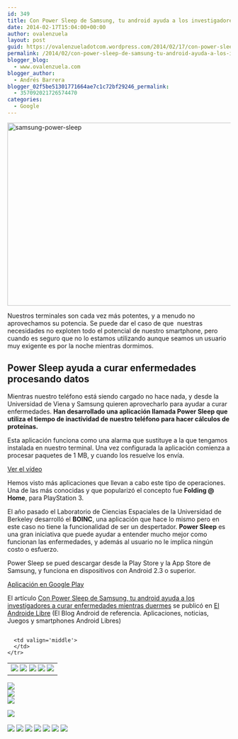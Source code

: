 ```yaml
---
id: 349
title: Con Power Sleep de Samsung, tu android ayuda a los investigadores a curar enfermedades mientras duermes
date: 2014-02-17T15:04:00+00:00
author: ovalenzuela
layout: post
guid: https://ovalenzueladotcom.wordpress.com/2014/02/17/con-power-sleep-de-samsung-tu-android-ayuda-a-los-investigadores-a-curar-enfermedades-mientras-duermes
permalink: /2014/02/con-power-sleep-de-samsung-tu-android-ayuda-a-los-investigadores-a-curar-enfermedades-mientras-duermes.html
blogger_blog:
  - www.ovalenzuela.com
blogger_author:
  - Andrés Barrera
blogger_02f5be51301771664ae7c1c72bf29246_permalink:
  - 357092021726574470
categories:
  - Google
---
```

[<img class="alignnone size-large wp-image-127398 aligncenter" alt="samsung-power-sleep" src="http://www.elandroidelibre.com/wp-content/uploads/2014/02/samsung-power-sleep-680x413.png" width="680" height="413" />](http://www.elandroidelibre.com/wp-content/uploads/2014/02/samsung-power-sleep.png)

Nuestros terminales son cada vez más potentes, y a menudo no aprovechamos su potencia. Se puede dar el caso de que  nuestras necesidades no exploten todo el potencial de nuestro smartphone, pero cuando es seguro que no lo estamos utilizando aunque seamos un usuario muy exigente es por la noche mientras dormimos.

## Power Sleep ayuda a curar enfermedades procesando datos

Mientras nuestro teléfono está siendo cargado no hace nada, y desde la Universidad de Viena y Samsung quieren aprovecharlo para ayudar a curar enfermedades. **Han desarrollado una aplicación llamada Power Sleep que utiliza el tiempo de inactividad de nuestro teléfono para hacer cálculos de proteínas.**

Esta aplicación funciona como una alarma que sustituye a la que tengamos instalada en nuestro terminal. Una vez configurada la aplicación comienza a procesar paquetes de 1 MB, y cuando los resuelve los envía.

[Ver el vídeo](http://www.elandroidelibre.com/2014/02/con-power-sleep-de-samsung-tu-android-ayuda-a-los-investigadores-a-curar-enfermedades-mientras-duermes.html)

Hemos visto más aplicaciones que llevan a cabo este tipo de operaciones. Una de las más conocidas y que popularizó el concepto fue **Folding @ Home**, para PlayStation 3.

El año pasado el Laboratorio de Ciencias Espaciales de la Universidad de Berkeley desarrolló el **BOINC**, una aplicación que hace lo mismo pero en este caso no tiene la funcionalidad de ser un despertador. **Power Sleep** es una gran iniciativa que puede ayudar a entender mucho mejor como funcionan las enfermedades, y además al usuario no le implica ningún costo o esfuerzo.

Power Sleep se pued descargar desde la Play Store y la App Store de Samsung, y funciona en dispositivos con Android 2.3 o superior.

<a target="_blank" href="https://play.google.com/store/apps/details?id=at.samsung.powersleep">Aplicación en Google Play</a>

El artículo [Con Power Sleep de Samsung, tu android ayuda a los investigadores a curar enfermedades mientras duermes](http://www.elandroidelibre.com/2014/02/con-power-sleep-de-samsung-tu-android-ayuda-a-los-investigadores-a-curar-enfermedades-mientras-duermes.html) se publicó en [El Androide Libre](http://www.elandroidelibre.com) (El Blog Android de referencia. Aplicaciones, noticias, Juegos y smartphones Android Libres)


<img width="1" height="1" src="http://rss.feedsportal.com/c/34005/f/617036/s/373468d0/sc/15/mf.gif" border="0" /> 

<div>
  <table border='0'>
    <tr>
      <td valign='middle'>
        <a href="http://share.feedsportal.com/share/twitter/?u=http%3A%2F%2Fwww.elandroidelibre.com%2F2014%2F02%2Fcon-power-sleep-de-samsung-tu-android-ayuda-a-los-investigadores-a-curar-enfermedades-mientras-duermes.html&t=Con+Power+Sleep+de+Samsung%2C+tu+android+ayuda+a+los+investigadores+a+curar+enfermedades+mientras+duermes" target="_blank"><img src="http://res3.feedsportal.com/social/twitter.png" border="0" /></a> <a href="http://share.feedsportal.com/share/facebook/?u=http%3A%2F%2Fwww.elandroidelibre.com%2F2014%2F02%2Fcon-power-sleep-de-samsung-tu-android-ayuda-a-los-investigadores-a-curar-enfermedades-mientras-duermes.html&t=Con+Power+Sleep+de+Samsung%2C+tu+android+ayuda+a+los+investigadores+a+curar+enfermedades+mientras+duermes" target="_blank"><img src="http://res3.feedsportal.com/social/facebook.png" border="0" /></a> <a href="http://share.feedsportal.com/share/linkedin/?u=http%3A%2F%2Fwww.elandroidelibre.com%2F2014%2F02%2Fcon-power-sleep-de-samsung-tu-android-ayuda-a-los-investigadores-a-curar-enfermedades-mientras-duermes.html&t=Con+Power+Sleep+de+Samsung%2C+tu+android+ayuda+a+los+investigadores+a+curar+enfermedades+mientras+duermes" target="_blank"><img src="http://res3.feedsportal.com/social/linkedin.png" border="0" /></a> <a href="http://share.feedsportal.com/share/gplus/?u=http%3A%2F%2Fwww.elandroidelibre.com%2F2014%2F02%2Fcon-power-sleep-de-samsung-tu-android-ayuda-a-los-investigadores-a-curar-enfermedades-mientras-duermes.html&t=Con+Power+Sleep+de+Samsung%2C+tu+android+ayuda+a+los+investigadores+a+curar+enfermedades+mientras+duermes" target="_blank"><img src="http://res3.feedsportal.com/social/googleplus.png" border="0" /></a> <a href="http://share.feedsportal.com/share/email/?u=http%3A%2F%2Fwww.elandroidelibre.com%2F2014%2F02%2Fcon-power-sleep-de-samsung-tu-android-ayuda-a-los-investigadores-a-curar-enfermedades-mientras-duermes.html&t=Con+Power+Sleep+de+Samsung%2C+tu+android+ayuda+a+los+investigadores+a+curar+enfermedades+mientras+duermes" target="_blank"><img src="http://res3.feedsportal.com/social/email.png" border="0" /></a>
      </td>
      
      <td valign='middle'>
      </td>
    </tr>
  </table>
</div>

[<img src="http://da.feedsportal.com/r/187557893738/u/49/f/617036/c/34005/s/373468d0/sc/15/rc/1/rc.img" border="0" />](http://da.feedsportal.com/r/187557893738/u/49/f/617036/c/34005/s/373468d0/sc/15/rc/1/rc.htm)  
[<img src="http://da.feedsportal.com/r/187557893738/u/49/f/617036/c/34005/s/373468d0/sc/15/rc/2/rc.img" border="0" />](http://da.feedsportal.com/r/187557893738/u/49/f/617036/c/34005/s/373468d0/sc/15/rc/2/rc.htm)  
[<img src="http://da.feedsportal.com/r/187557893738/u/49/f/617036/c/34005/s/373468d0/sc/15/rc/3/rc.img" border="0" />](http://da.feedsportal.com/r/187557893738/u/49/f/617036/c/34005/s/373468d0/sc/15/rc/3/rc.htm)

[<img src="http://da.feedsportal.com/r/187557893738/u/49/f/617036/c/34005/s/373468d0/a2.img" border="0" />](http://da.feedsportal.com/r/187557893738/u/49/f/617036/c/34005/s/373468d0/a2.htm)
<img width="1" height="1" src="http://pi.feedsportal.com/r/187557893738/u/49/f/617036/c/34005/s/373468d0/a2t.img" border="0" /> 

<div>
  <a href="http://feeds.feedburner.com/~ff/elandroidelibre?a=uEJ15M9po2Q:qX6cPy2CAZo:ecdYMiMMAMM"><img src="http://feeds.feedburner.com/~ff/elandroidelibre?d=ecdYMiMMAMM" border="0" /></a> <a href="http://feeds.feedburner.com/~ff/elandroidelibre?a=uEJ15M9po2Q:qX6cPy2CAZo:V_sGLiPBpWU"><img src="http://feeds.feedburner.com/~ff/elandroidelibre?i=uEJ15M9po2Q:qX6cPy2CAZo:V_sGLiPBpWU" border="0" /></a> <a href="http://feeds.feedburner.com/~ff/elandroidelibre?a=uEJ15M9po2Q:qX6cPy2CAZo:7Q72WNTAKBA"><img src="http://feeds.feedburner.com/~ff/elandroidelibre?d=7Q72WNTAKBA" border="0" /></a> <a href="http://feeds.feedburner.com/~ff/elandroidelibre?a=uEJ15M9po2Q:qX6cPy2CAZo:dnMXMwOfBR0"><img src="http://feeds.feedburner.com/~ff/elandroidelibre?d=dnMXMwOfBR0" border="0" /></a> <a href="http://feeds.feedburner.com/~ff/elandroidelibre?a=uEJ15M9po2Q:qX6cPy2CAZo:yIl2AUoC8zA"><img src="http://feeds.feedburner.com/~ff/elandroidelibre?d=yIl2AUoC8zA" border="0" /></a> <a href="http://feeds.feedburner.com/~ff/elandroidelibre?a=uEJ15M9po2Q:qX6cPy2CAZo:qj6IDK7rITs"><img src="http://feeds.feedburner.com/~ff/elandroidelibre?d=qj6IDK7rITs" border="0" /></a> <a href="http://feeds.feedburner.com/~ff/elandroidelibre?a=uEJ15M9po2Q:qX6cPy2CAZo:I9og5sOYxJI"><img src="http://feeds.feedburner.com/~ff/elandroidelibre?d=I9og5sOYxJI" border="0" /></a>
</div>

<img src="http://feeds.feedburner.com/~r/elandroidelibre/~4/uEJ15M9po2Q" height="1" width="1" />